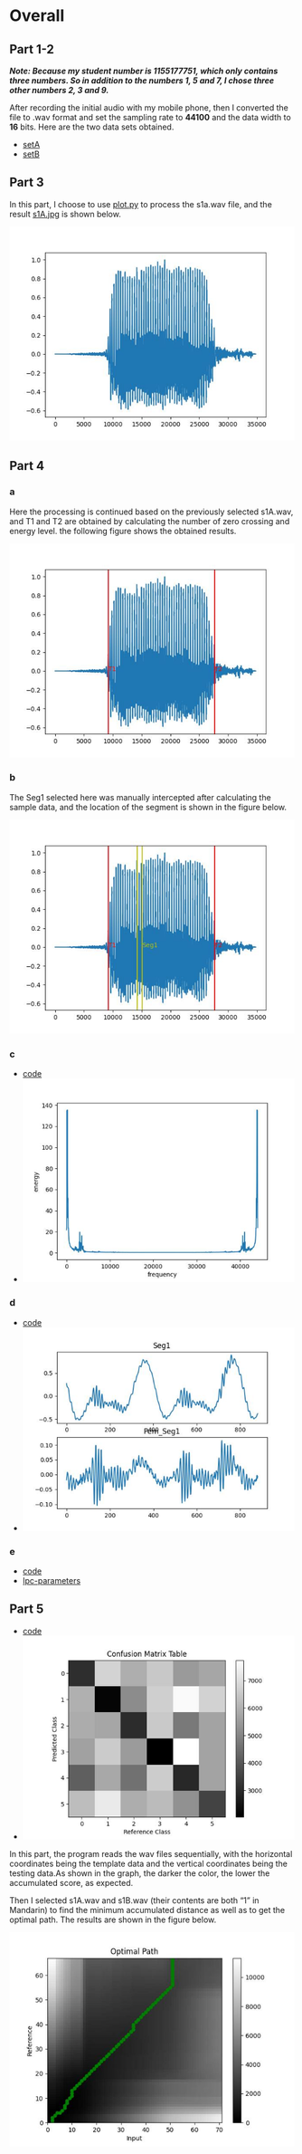 # Overall

## Part 1-2

***Note: Because my student number is 1155177751, which only contains three numbers. So in addition to the numbers 1, 5 and 7, I chose three other numbers 2, 3 and 9.***

After recording the initial audio with my mobile phone, then I converted the file to .wav format  and set the sampling rate to **44100** and the data width to **16** bits. Here are the two data sets obtained.

- [setA](./set-A)
- [setB](./set-B)



## Part 3

In this part, I choose to use [plot.py](./plot.py) to process the s1a.wav file, and the result [s1A.jpg](./s1A.jpg) is shown below.

![The Time Domain Signal](./s1A.jpg)



## Part 4

### a

Here the processing is continued based on the previously selected s1A.wav, and T1 and T2 are obtained by calculating the number of zero crossing and energy level. the following figure shows the obtained results. 

![end point detection](./s1A_wav.jpg)



### b

The Seg1 selected here was manually intercepted after calculating the sample data, and the location of the segment is shown in the figure below.

![Segment](./s1A_Seg1_wav.jpg)

### c

- [code](./fourier_code.txt)
- ![fourier_s1A.jpg](./fourier_s1A.jpg)

### d

- [code](./pre-em.txt)
- ![Pem_s1A.jpg](./Pem_s1A.jpg)

### e

- [code](./lpc.txt)
- [lpc-parameters](./lpc10.txt)



## Part 5

- [code](./speech_recognition.py)
- ![Confusion Matrix Table](./confusion_matrix_table.jpg)

In this part, the program reads the wav files sequentially, with the horizontal coordinates being the template data and the vertical coordinates being the testing data.As shown in the graph, the darker the color, the lower the accumulated score, as expected.

Then I selected s1A.wav and s1B.wav (their contents are both “1” in Mandarin) to find the minimum accumulated distance as well as to get the optimal path. The results are shown in the figure below.

![Optimal Path](./optimal_path.jpg)
